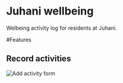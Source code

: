 # Juhani wellbeing
Welbeing activity log for residents at Juhani.

#Features
## Record activities
![Add activity form](https://raw.githubusercontent.com/brylie/juhani-wellbeing/master/docs/screenshots/add-activity.jpg)


